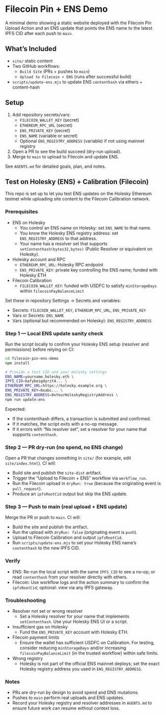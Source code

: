 # Filecoin Pin + ENS Demo

A minimal demo showing a static website deployed with the Filecoin Pin Upload Action and an ENS update that points the ENS name to the latest IPFS CID after each push to `main`.

## What’s Included
- `site/` static content
- Two GitHub workflows:
  - `Build Site` (PRs + pushes to `main`)
  - `Upload to Filecoin + ENS` (runs after successful build)
- `scripts/update-ens.mjs` to update ENS `contenthash` via ethers + content-hash

## Setup
1. Add repository secrets/vars:
   - `FILECOIN_WALLET_KEY` (secret)
   - `ETHEREUM_RPC_URL` (secret)
   - `ENS_PRIVATE_KEY` (secret)
   - `ENS_NAME` (variable or secret)
   - Optional `ENS_REGISTRY_ADDRESS` (variable) if not using mainnet registry
2. Open a PR to see the build succeed (dry-run upload).
3. Merge to `main` to upload to Filecoin and update ENS.

See `AGENTS.md` for detailed goals, plan, and notes.

## Test on Holesky (ENS) + Calibration (Filecoin)

This repo is set up to let you test ENS updates on the Holesky Ethereum testnet while uploading site content to the Filecoin Calibration network.

### Prerequisites
- ENS on Holesky
  - You control an ENS name on Holesky: set `ENS_NAME` to that name.
  - You know the Holesky ENS registry address: set `ENS_REGISTRY_ADDRESS` to that address.
  - Your name has a resolver set that supports `setContenthash(bytes32,bytes)` (Public Resolver or equivalent on Holesky).
- Holesky account and RPC
  - `ETHEREUM_RPC_URL`: Holesky RPC endpoint
  - `ENS_PRIVATE_KEY`: private key controlling the ENS name; funded with Holesky ETH
- Filecoin Calibration
  - `FILECOIN_WALLET_KEY`: funded with USDFC to satisfy `minStorageDays` within `filecoinPayBalanceLimit`

Set these in repository Settings → Secrets and variables:
- Secrets: `FILECOIN_WALLET_KEY`, `ETHEREUM_RPC_URL`, `ENS_PRIVATE_KEY`
- Vars or Secrets: `ENS_NAME`
- Vars (optional but recommended on Holesky): `ENS_REGISTRY_ADDRESS`

### Step 1 — Local ENS update sanity check
Run the script locally to confirm your Holesky ENS setup (resolver and permissions) before relying on CI:

```bash
cd filecoin-pin-ens-demo
npm install

# Provide a test CID and your Holesky settings
ENS_NAME=yourname.holesky.eth \
IPFS_CID=bafybeigdyrzt4... \
ETHEREUM_RPC_URL=https://holesky.example.org \
ENS_PRIVATE_KEY=0xabc... \
ENS_REGISTRY_ADDRESS=0xYourHoleskyRegistryAddress \
npm run update:ens
```

Expected:
- If the contenthash differs, a transaction is submitted and confirmed.
- If it matches, the script exits with a no-op message.
- If it errors with “No resolver set”, set a resolver for your name that supports `contenthash`.

### Step 2 — PR dry‑run (no spend, no ENS change)
Open a PR that changes something in `site/` (for example, edit `site/index.html`). CI will:
- Build site and publish the `site-dist` artifact.
- Trigger the “Upload to Filecoin + ENS” workflow via `workflow_run`.
- Run the Filecoin upload in `dryRun: true` (because the originating event is `pull_request`).
- Produce an `ipfsRootCid` output but skip the ENS update.

### Step 3 — Push to main (real upload + ENS update)
Merge the PR or push to `main`. CI will:
- Build the site and publish the artifact.
- Run the upload with `dryRun: false` (originating event is `push`).
- Upload to Filecoin Calibration and output `ipfsRootCid`.
- Run `scripts/update-ens.mjs` to set your Holesky ENS name’s `contenthash` to the new IPFS CID.

### Verify
- ENS: Re-run the local script with the same `IPFS_CID` to see a no-op, or read `contenthash` from your resolver directly with ethers.
- Filecoin: Use workflow logs and the action summary to confirm the `ipfsRootCid`; optional: view via any IPFS gateway.

### Troubleshooting
- Resolver not set or wrong resolver
  - Set a Holesky resolver for your name that implements `setContenthash`. Use your Holesky ENS UI or a script.
- Insufficient gas on Holesky
  - Fund the `ENS_PRIVATE_KEY` account with Holesky ETH.
- Filecoin payment limits
  - Ensure the wallet has sufficient USDFC on Calibration. For testing, consider reducing `minStorageDays` and/or increasing `filecoinPayBalanceLimit` (in the trusted workflow) within safe limits.
- Wrong registry
  - Holesky is not part of the official ENS mainnet deploys; set the exact Holesky registry address you used in `ENS_REGISTRY_ADDRESS`.

### Notes
- PRs are dry-run by design to avoid spend and DNS mutations.
- Pushes to `main` perform real uploads and ENS updates.
- Record your Holesky registry and resolver addresses in `AGENTS.md` to ensure future work can resume without context loss.
